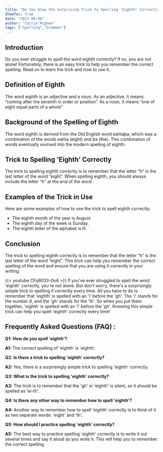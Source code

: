 ```yaml
---
title: "Do You Know the Surprising Trick to Spelling 'Eighth' Correctly?!"
ShowToc: true 
date: "2023-09-08"
author: "Carrie Mcghee" 
tags: ["Spelling","Grammar"]
---
```

## Introduction 
Do you ever struggle to spell the word eighth correctly? If so, you are not alone! Fortunately, there is an easy trick to help you remember the correct spelling. Read on to learn the trick and how to use it.

## Definition of Eighth
The word eighth is an adjective and a noun. As an adjective, it means “coming after the seventh in order or position”. As a noun, it means “one of eight equal parts of a whole”.

## Background of the Spelling of Eighth
The word eighth is derived from the Old English word eahtaþa, which was a combination of the words eahta (eight) and þa (the). This combination of words eventually evolved into the modern spelling of eighth.

## Trick to Spelling 'Eighth' Correctly
The trick to spelling eighth correctly is to remember that the letter “h” is the last letter of the word “eight”. When spelling eighth, you should always include the letter “h” at the end of the word.

## Examples of the Trick in Use
Here are some examples of how to use the trick to spell eighth correctly:

- The eighth month of the year is August.
- The eighth day of the week is Sunday.
- The eighth letter of the alphabet is H.

## Conclusion
The trick to spelling eighth correctly is to remember that the letter “h” is the last letter of the word “eight”. This trick can help you remember the correct spelling of the word and ensure that you are using it correctly in your writing.

{{< youtube CFq8033-0oA >}} 
If you've ever struggled to spell the word 'eighth' correctly, you're not alone. But don't worry, there's a surprisingly simple trick to spelling it correctly every time. All you have to do is remember that 'eighth' is spelled with an 'i' before the 'gh'. The 'i' stands for the number 8, and the 'gh' stands for the 'th'. So when you put them together, 'eighth' is spelled with an 'i' before the 'gh'. Knowing this simple trick can help you spell 'eighth' correctly every time!

## Frequently Asked Questions (FAQ) :
**Q1: How do you spell 'eighth'?**

**A1:** The correct spelling of 'eighth' is 'eighth'. 

**Q2: Is there a trick to spelling 'eighth' correctly?**

**A2:** Yes, there is a surprisingly simple trick to spelling 'eighth' correctly. 

**Q3: What is the trick to spelling 'eighth' correctly?**

**A3:** The trick is to remember that the 'gh' in 'eighth' is silent, so it should be spelled as 'ei-th'. 

**Q4: Is there any other way to remember how to spell 'eighth'?**

**A4:** Another way to remember how to spell 'eighth' correctly is to think of it as two separate words: 'eight' and 'th'. 

**Q5: How should I practice spelling 'eighth' correctly?**

**A5:** The best way to practice spelling 'eighth' correctly is to write it out several times and say it aloud as you write it. This will help you to remember the correct spelling.





